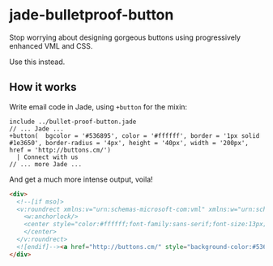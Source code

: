 # jade-bulletproof-button

Stop worrying about designing gorgeous buttons using progressively enhanced VML and CSS. 

Use this instead.

## How it works

Write email code in Jade, using `+button` for the mixin:

```jade
include ../bullet-proof-button.jade
// ... Jade ...
+button(  bgcolor = '#536895', color = '#ffffff', border = '1px solid #1e3650', border-radius = '4px', height = '40px', width = '200px', href = 'http://buttons.cm/')
  | Connect with us
// ... more Jade ...
```

And get a much more intense output, voila!

```html
<div>
  <!--[if mso]>
  <v:roundrect xmlns:v="urn:schemas-microsoft-com:vml" xmlns:w="urn:schemas-microsoft-com:office:word" href="http://buttons.cm/" style="height:40px;v-text-anchor:middle;width:200px;" arcsize="10%" strokecolor="#1e3650" fill="#536895">
    <w:anchorlock/>
    <center style="color:#ffffff;font-family:sans-serif;font-size:13px;font-weight:bold;">Connect with us
    </center>
  </v:roundrect>
  <![endif]--><a href="http://buttons.cm/" style="background-color:#536895;border:1px solid #1e3650;border-radius:4px;color:#ffffff;display:inline-block;font-family:sans-serif;font-size:13px;font-weight:bold;line-height:40px;text-align:center;text-decoration:none;width:200px;-webkit-ext-size-adjust:none;mso-hide:all;">Connect with us</a>
</div>
```

